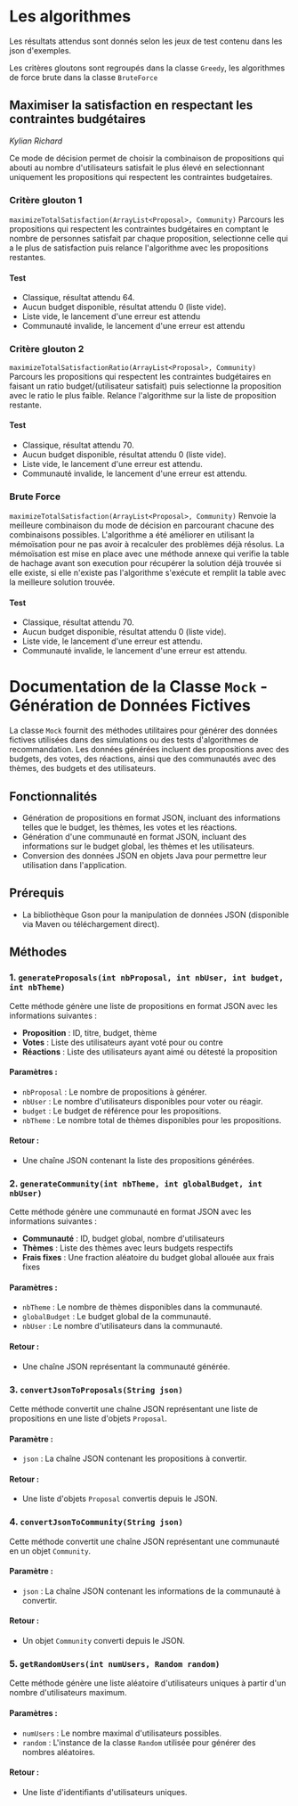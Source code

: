 # Les algorithmes

Les résultats attendus sont donnés selon les jeux de test contenu dans les json d'exemples.

Les critères gloutons sont regroupés dans la classe `Greedy`, les algorithmes de force brute dans la classe `BruteForce`

## Maximiser la satisfaction en respectant les contraintes budgétaires
*Kylian Richard*

Ce mode de décision permet de choisir la combinaison de propositions qui abouti au nombre d'utilisateurs satisfait le plus élevé 
en selectionnant uniquement les propositions qui respectent les contraintes budgetaires. 

### Critère glouton 1 

`maximizeTotalSatisfaction(ArrayList<Proposal>, Community)`
Parcours les propositions qui respectent les contraintes budgétaires en comptant le nombre de personnes satisfait par chaque proposition, 
selectionne celle qui a le plus de satisfaction puis relance l'algorithme avec les propositions restantes.

#### Test 

- Classique, résultat attendu 64.
- Aucun budget disponible, résultat attendu 0 (liste vide).
- Liste vide, le lancement d'une erreur est attendu
- Communauté invalide, le lancement d'une erreur est attendu

### Critère glouton 2

`maximizeTotalSatisfactionRatio(ArrayList<Proposal>, Community)`
Parcours les propositions qui respectent les contraintes budgétaires en faisant un ratio budget/(utilisateur satisfait) puis selectionne la proposition 
avec le ratio le plus faible. Relance l'algorithme sur la liste de proposition restante.

#### Test 

- Classique, résultat attendu 70.
- Aucun budget disponible, résultat attendu 0 (liste vide).
- Liste vide, le lancement d'une erreur est attendu.
- Communauté invalide, le lancement d'une erreur est attendu.

### Brute Force

`maximizeTotalSatisfaction(ArrayList<Proposal>, Community)`
Renvoie la meilleure combinaison du mode de décision en parcourant chacune des combinaisons possibles. L'algorithme a été améliorer en utilisant la mémoïsation
pour ne pas avoir à recalculer des problèmes déjà résolus.
La mémoïsation est mise en place avec une méthode annexe qui verifie la table de hachage avant son execution pour récupérer la solution déjà trouvée si elle existe,
si elle n'existe pas l'algorithme s'exécute et remplit la table avec la meilleure solution trouvée.

#### Test 

- Classique, résultat attendu 70.
- Aucun budget disponible, résultat attendu 0 (liste vide).
- Liste vide, le lancement d'une erreur est attendu.
- Communauté invalide, le lancement d'une erreur est attendu.

# Documentation de la Classe `Mock` - Génération de Données Fictives

La classe `Mock` fournit des méthodes utilitaires pour générer des données fictives utilisées dans des simulations ou des tests d'algorithmes de recommandation. 
Les données générées incluent des propositions avec des budgets, des votes, des réactions, ainsi que des communautés avec des thèmes, des budgets et des utilisateurs.

## Fonctionnalités

- Génération de propositions en format JSON, incluant des informations telles que le budget, les thèmes, les votes et les réactions.
- Génération d'une communauté en format JSON, incluant des informations sur le budget global, les thèmes et les utilisateurs.
- Conversion des données JSON en objets Java pour permettre leur utilisation dans l'application.

## Prérequis

- La bibliothèque Gson pour la manipulation de données JSON (disponible via Maven ou téléchargement direct).

## Méthodes

### 1. `generateProposals(int nbProposal, int nbUser, int budget, int nbTheme)`

Cette méthode génère une liste de propositions en format JSON avec les informations suivantes :

- **Proposition** : ID, titre, budget, thème
- **Votes** : Liste des utilisateurs ayant voté pour ou contre
- **Réactions** : Liste des utilisateurs ayant aimé ou détesté la proposition

#### Paramètres :
- `nbProposal` : Le nombre de propositions à générer.
- `nbUser` : Le nombre d'utilisateurs disponibles pour voter ou réagir.
- `budget` : Le budget de référence pour les propositions.
- `nbTheme` : Le nombre total de thèmes disponibles pour les propositions.

#### Retour :
- Une chaîne JSON contenant la liste des propositions générées.

### 2. `generateCommunity(int nbTheme, int globalBudget, int nbUser)`

Cette méthode génère une communauté en format JSON avec les informations suivantes :

- **Communauté** : ID, budget global, nombre d'utilisateurs
- **Thèmes** : Liste des thèmes avec leurs budgets respectifs
- **Frais fixes** : Une fraction aléatoire du budget global allouée aux frais fixes

#### Paramètres :
- `nbTheme` : Le nombre de thèmes disponibles dans la communauté.
- `globalBudget` : Le budget global de la communauté.
- `nbUser` : Le nombre d'utilisateurs dans la communauté.

#### Retour :
- Une chaîne JSON représentant la communauté générée.

### 3. `convertJsonToProposals(String json)`

Cette méthode convertit une chaîne JSON représentant une liste de propositions en une liste d'objets `Proposal`.

#### Paramètre :
- `json` : La chaîne JSON contenant les propositions à convertir.

#### Retour :
- Une liste d'objets `Proposal` convertis depuis le JSON.

### 4. `convertJsonToCommunity(String json)`

Cette méthode convertit une chaîne JSON représentant une communauté en un objet `Community`.

#### Paramètre :
- `json` : La chaîne JSON contenant les informations de la communauté à convertir.

#### Retour :
- Un objet `Community` converti depuis le JSON.

### 5. `getRandomUsers(int numUsers, Random random)`

Cette méthode génère une liste aléatoire d'utilisateurs uniques à partir d'un nombre d'utilisateurs maximum.

#### Paramètres :
- `numUsers` : Le nombre maximal d'utilisateurs possibles.
- `random` : L'instance de la classe `Random` utilisée pour générer des nombres aléatoires.

#### Retour :
- Une liste d'identifiants d'utilisateurs uniques.
